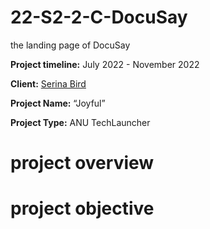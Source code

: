 # 22-S2-2-C-DocuSay
the landing page of DocuSay

**Project timeline:** July 2022 - November 2022

**Client:**  [Serina Bird](https://joyfulfashionista.com.au/about/)

**Project Name:** “Joyful”

**Project Type:**  ANU TechLauncher

# project overview

# project objective
